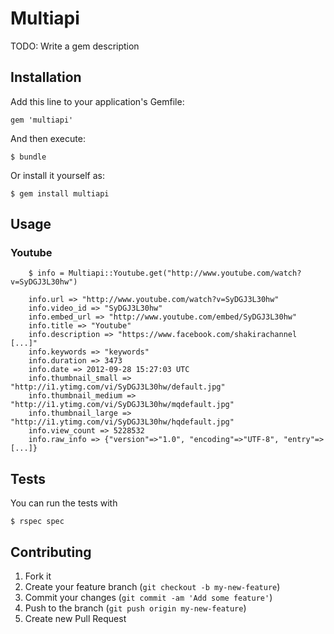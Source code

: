 # Multiapi

TODO: Write a gem description

## Installation

Add this line to your application's Gemfile:

    gem 'multiapi'

And then execute:

    $ bundle

Or install it yourself as:

    $ gem install multiapi

## Usage

### Youtube

		$ info = Multiapi::Youtube.get("http://www.youtube.com/watch?v=SyDGJ3L30hw")
		 
		info.url => "http://www.youtube.com/watch?v=SyDGJ3L30hw"  
		info.video_id => "SyDGJ3L30hw"
		info.embed_url => "http://www.youtube.com/embed/SyDGJ3L30hw"
		info.title => "Youtube"  
		info.description => "https://www.facebook.com/shakirachannel [...]"  
		info.keywords => "keywords"  
		info.duration => 3473 
		info.date => 2012-09-28 15:27:03 UTC 
		info.thumbnail_small => "http://i1.ytimg.com/vi/SyDGJ3L30hw/default.jpg" 
		info.thumbnail_medium => "http://i1.ytimg.com/vi/SyDGJ3L30hw/mqdefault.jpg"
		info.thumbnail_large => "http://i1.ytimg.com/vi/SyDGJ3L30hw/hqdefault.jpg"
		info.view_count => 5228532		  
		info.raw_info => {"version"=>"1.0", "encoding"=>"UTF-8", "entry"=> [...]}		
		

## Tests

You can run the tests with 

	$ rspec spec

## Contributing

1. Fork it
2. Create your feature branch (`git checkout -b my-new-feature`)
3. Commit your changes (`git commit -am 'Add some feature'`)
4. Push to the branch (`git push origin my-new-feature`)
5. Create new Pull Request
